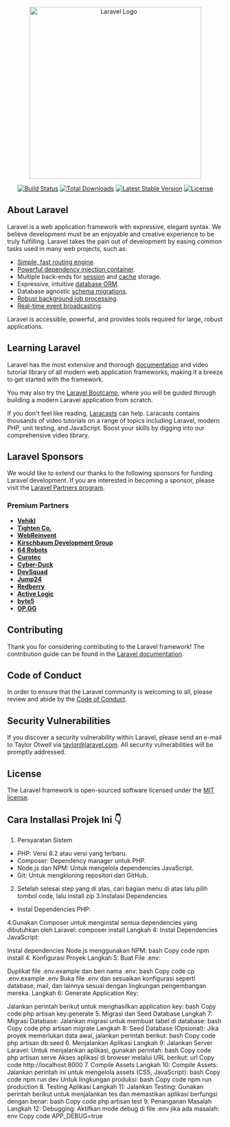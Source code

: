 <p align="center"><a href="https://laravel.com" target="_blank"><img src="https://raw.githubusercontent.com/laravel/art/master/logo-lockup/5%20SVG/2%20CMYK/1%20Full%20Color/laravel-logolockup-cmyk-red.svg" width="400" alt="Laravel Logo"></a></p>

<p align="center">
<a href="https://github.com/laravel/framework/actions"><img src="https://github.com/laravel/framework/workflows/tests/badge.svg" alt="Build Status"></a>
<a href="https://packagist.org/packages/laravel/framework"><img src="https://img.shields.io/packagist/dt/laravel/framework" alt="Total Downloads"></a>
<a href="https://packagist.org/packages/laravel/framework"><img src="https://img.shields.io/packagist/v/laravel/framework" alt="Latest Stable Version"></a>
<a href="https://packagist.org/packages/laravel/framework"><img src="https://img.shields.io/packagist/l/laravel/framework" alt="License"></a>
</p>

## About Laravel

Laravel is a web application framework with expressive, elegant syntax. We believe development must be an enjoyable and creative experience to be truly fulfilling. Laravel takes the pain out of development by easing common tasks used in many web projects, such as:

- [Simple, fast routing engine](https://laravel.com/docs/routing).
- [Powerful dependency injection container](https://laravel.com/docs/container).
- Multiple back-ends for [session](https://laravel.com/docs/session) and [cache](https://laravel.com/docs/cache) storage.
- Expressive, intuitive [database ORM](https://laravel.com/docs/eloquent).
- Database agnostic [schema migrations](https://laravel.com/docs/migrations).
- [Robust background job processing](https://laravel.com/docs/queues).
- [Real-time event broadcasting](https://laravel.com/docs/broadcasting).

Laravel is accessible, powerful, and provides tools required for large, robust applications.

## Learning Laravel

Laravel has the most extensive and thorough [documentation](https://laravel.com/docs) and video tutorial library of all modern web application frameworks, making it a breeze to get started with the framework.

You may also try the [Laravel Bootcamp](https://bootcamp.laravel.com), where you will be guided through building a modern Laravel application from scratch.

If you don't feel like reading, [Laracasts](https://laracasts.com) can help. Laracasts contains thousands of video tutorials on a range of topics including Laravel, modern PHP, unit testing, and JavaScript. Boost your skills by digging into our comprehensive video library.

## Laravel Sponsors

We would like to extend our thanks to the following sponsors for funding Laravel development. If you are interested in becoming a sponsor, please visit the [Laravel Partners program](https://partners.laravel.com).

### Premium Partners

- **[Vehikl](https://vehikl.com/)**
- **[Tighten Co.](https://tighten.co)**
- **[WebReinvent](https://webreinvent.com/)**
- **[Kirschbaum Development Group](https://kirschbaumdevelopment.com)**
- **[64 Robots](https://64robots.com)**
- **[Curotec](https://www.curotec.com/services/technologies/laravel/)**
- **[Cyber-Duck](https://cyber-duck.co.uk)**
- **[DevSquad](https://devsquad.com/hire-laravel-developers)**
- **[Jump24](https://jump24.co.uk)**
- **[Redberry](https://redberry.international/laravel/)**
- **[Active Logic](https://activelogic.com)**
- **[byte5](https://byte5.de)**
- **[OP.GG](https://op.gg)**

## Contributing

Thank you for considering contributing to the Laravel framework! The contribution guide can be found in the [Laravel documentation](https://laravel.com/docs/contributions).

## Code of Conduct

In order to ensure that the Laravel community is welcoming to all, please review and abide by the [Code of Conduct](https://laravel.com/docs/contributions#code-of-conduct).

## Security Vulnerabilities

If you discover a security vulnerability within Laravel, please send an e-mail to Taylor Otwell via [taylor@laravel.com](mailto:taylor@laravel.com). All security vulnerabilities will be promptly addressed.

## License

The Laravel framework is open-sourced software licensed under the [MIT license](https://opensource.org/licenses/MIT).

## Cara Installasi Projek Ini 👇

1. Persyaratan Sistem
- PHP: Versi 8.2 atau versi yang terbaru.
- Composer: Dependency manager untuk PHP.
- Node.js dan NPM: Untuk mengelola dependencies JavaScript.
- Git: Untuk mengkloning repositori dari GitHub.
2. Setelah selesai step yang di atas, cari bagian menu di atas lalu pilih tombol code, lalu install zip
3.Instalasi Dependencies
- Instal Dependencies PHP:

4.Gunakan Composer untuk menginstal semua dependencies yang dibutuhkan oleh Laravel:
composer install
Langkah 4: Instal Dependencies JavaScript:

Instal dependencies Node.js menggunakan NPM:
bash
Copy code
npm install
4. Konfigurasi Proyek
Langkah 5: Buat File .env:

Duplikat file .env.example dan beri nama .env:
bash
Copy code
cp .env.example .env
Buka file .env dan sesuaikan konfigurasi seperti database, mail, dan lainnya sesuai dengan lingkungan pengembangan mereka.
Langkah 6: Generate Application Key:

Jalankan perintah berikut untuk menghasilkan application key:
bash
Copy code
php artisan key:generate
5. Migrasi dan Seed Database
Langkah 7: Migrasi Database:
Jalankan migrasi untuk membuat tabel di database:
bash
Copy code
php artisan migrate
Langkah 8: Seed Database (Opsional):
Jika proyek memerlukan data awal, jalankan perintah berikut:
bash
Copy code
php artisan db:seed
6. Menjalankan Aplikasi
Langkah 9: Jalankan Server Laravel:
Untuk menjalankan aplikasi, gunakan perintah:
bash
Copy code
php artisan serve
Akses aplikasi di browser melalui URL berikut:
url
Copy code
http://localhost:8000
7. Compile Assets
Langkah 10: Compile Assets:
Jalankan perintah ini untuk mengelola assets (CSS, JavaScript):
bash
Copy code
npm run dev
Untuk lingkungan produksi:
bash
Copy code
npm run production
8. Testing Aplikasi
Langkah 11: Jalankan Testing:
Gunakan perintah berikut untuk menjalankan tes dan memastikan aplikasi berfungsi dengan benar:
bash
Copy code
php artisan test
9. Penanganan Masalah
Langkah 12: Debugging:
Aktifkan mode debug di file .env jika ada masalah:
env
Copy code
APP_DEBUG=true
